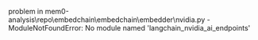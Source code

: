 problem in mem0-analysis\repo\embedchain\embedchain\embedder\nvidia.py - ModuleNotFoundError: No module named 'langchain_nvidia_ai_endpoints'
